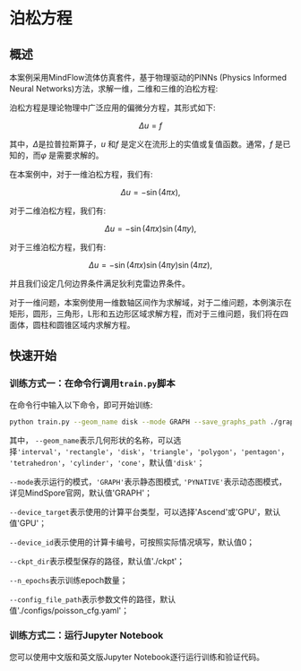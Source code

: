 # 泊松方程

## 概述

本案例采用MindFlow流体仿真套件，基于物理驱动的PINNs (Physics Informed Neural Networks)方法，求解一维，二维和三维的泊松方程:

泊松方程是理论物理中广泛应用的偏微分方程，其形式如下:

$$
\Delta u = f
$$

其中，$\Delta$是拉普拉斯算子，$u$ 和$f$ 是定义在流形上的实值或复值函数。通常，$f$ 是已知的，而$\varphi$ 是需要求解的。

在本案例中，对于一维泊松方程，我们有:

$$
\Delta u = -\sin(4\pi x),
$$

对于二维泊松方程，我们有:

$$
\Delta u = -\sin(4\pi x)\sin(4\pi y),
$$

对于三维泊松方程，我们有:

$$
\Delta u = -\sin(4\pi x)\sin(4\pi y)\sin(4\pi z),
$$

并且我们设定几何边界条件满足狄利克雷边界条件。

对于一维问题，本案例使用一维数轴区间作为求解域，对于二维问题，本例演示在矩形，圆形，三角形，L形和五边形区域求解方程，而对于三维问题，我们将在四面体，圆柱和圆锥区域内求解方程。

## 快速开始

### 训练方式一：在命令行调用`train.py`脚本

在命令行中输入以下命令，即可开始训练:

```bash
python train.py --geom_name disk --mode GRAPH --save_graphs_path ./graphs --device_target GPU --device_id 0 --config_file_path ./configs/poisson_cfg.yaml
```

其中， `--geom_name`表示几何形状的名称，可以选择`'interval'`，`'rectangle'`，`'disk'`，`'triangle'`，`'polygon'`，`'pentagon'`，`'tetrahedron'`，`'cylinder'`，`'cone'`，默认值`'disk'`；

`--mode`表示运行的模式，`'GRAPH'`表示静态图模式, `'PYNATIVE'`表示动态图模式，详见MindSpore官网，默认值'GRAPH'；

`--device_target`表示使用的计算平台类型，可以选择'Ascend'或'GPU'，默认值'GPU'；

`--device_id`表示使用的计算卡编号，可按照实际情况填写，默认值0；

`--ckpt_dir`表示模型保存的路径，默认值'./ckpt'；

`--n_epochs`表示训练epoch数量；

`--config_file_path`表示参数文件的路径，默认值'./configs/poisson_cfg.yaml'；

### 训练方式二：运行Jupyter Notebook

您可以使用中文版和英文版Jupyter Notebook逐行运行训练和验证代码。
